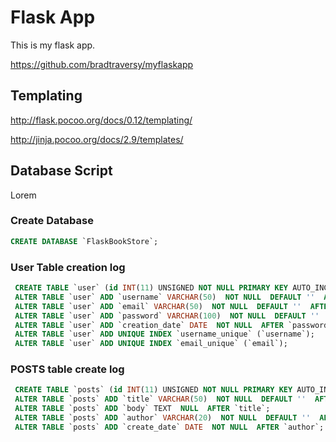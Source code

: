 # Flask App

This is my flask app.

https://github.com/bradtraversy/myflaskapp

## Templating

http://flask.pocoo.org/docs/0.12/templating/

http://jinja.pocoo.org/docs/2.9/templates/

## Database Script

Lorem

### Create Database

```sql
CREATE DATABASE `FlaskBookStore`;
```

### User Table creation log

```sql
 CREATE TABLE `user` (id INT(11) UNSIGNED NOT NULL PRIMARY KEY AUTO_INCREMENT);
 ALTER TABLE `user` ADD `username` VARCHAR(50)  NOT NULL  DEFAULT ''  AFTER `id`;
 ALTER TABLE `user` ADD `email` VARCHAR(50)  NOT NULL  DEFAULT ''  AFTER `username`;
 ALTER TABLE `user` ADD `password` VARCHAR(100)  NOT NULL  DEFAULT ''  AFTER `email`;
 ALTER TABLE `user` ADD `creation_date` DATE  NOT NULL  AFTER `password`;
 ALTER TABLE `user` ADD UNIQUE INDEX `username_unique` (`username`);
 ALTER TABLE `user` ADD UNIQUE INDEX `email_unique` (`email`);
```


### POSTS table create log 

```sql
 CREATE TABLE `posts` (id INT(11) UNSIGNED NOT NULL PRIMARY KEY AUTO_INCREMENT);
 ALTER TABLE `posts` ADD `title` VARCHAR(50)  NOT NULL  DEFAULT ''  AFTER `id`;
 ALTER TABLE `posts` ADD `body` TEXT  NULL  AFTER `title`;
 ALTER TABLE `posts` ADD `author` VARCHAR(20)  NOT NULL  DEFAULT ''  AFTER `body`;
 ALTER TABLE `posts` ADD `create_date` DATE  NOT NULL  AFTER `author`;
 ```